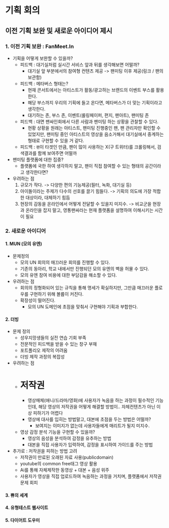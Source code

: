 # 기획 회의
## 이전 기획 보완 및 새로운 아이디어 제시
### 1. 이전 기획 보완 : FanMeet.In
- 기획을 어떻게 보완할 수 있을까?
  - 피드백 : 대기실처럼 실시간 서비스 앞과 뒤를 생각해보면 어떨까?
    - 대기실 앞 부분에서의 참여형 컨텐츠 제공 -> 팬미팅 이후 제공(링크 / 팬의 보관함)
  - 피드백 : 메타버스 형태는?
    - 현재 콘서트에서는 아티스트가 활동/광고하는 브랜드의 이벤트 부스를 활용한다.
    - 해당 부스까지 우리의 기획에 들고 온다면, 메타버스가 더 맞는 기획이라고 생각한다.
    - 대기하는 존, 부스 존, 이벤트(롤링페이퍼, 편지, 팬아트), 팬미팅 존
  - 피드백 : 대면 팬싸인회에서 다른 사람과 팬미팅 하는 상황을 관찰할 수 있다.
    - 현황 상황을 원래는 아티스트, 팬미팅 진행중인 팬, 팬 관리자만 확인할 수 있었지만, 팬미팅 중인 아티스트의 영상을 음소거해서 대기실에서 중계하는 형태로 구현할 수 있을 거 같다.
  - 피드백 : `팬`이 타겟인 만큼, 팬이 많이 사용하는 X(구 트위터)를 크롤링해서, 검색결과를 함께 보여주면 어떨까
- 팬미팅 플랫폼에 대한 집중?
  - 플랫폼에 국한 하여 생각하지 말고, 팬이 직접 참여할 수 있는 형태의 공간이라고 생각한다면?
- 우려하는 점
  1. 규모가 작다.
    -> 다양한 편의 기능제공(필터, 녹화, 대기실 등)
  2. 아이돌이라는 주제가 다수의 선호를 끌기 힘들다.
    -> 기획의 의도에 가장 적합한 대상이라, 대체하기 힘듬 
  3. 현장의 감동을 온라인에서 어떻게 전달할 수 있을지 미지수.
    -> 비교군을 현장과 온라인을 잡지 말고, 영통팬싸라는 현재 플랫폼을 설명하여 이해시키는 시간이 필요
### 2. 새로운 아이디어
#### 1. MUN (모의 유엔)
- 문제정의
  - 모의 UN 회의의 매끄러운 회의를 진행할 수 있다.
  - 기존의 동아리, 학교 내에서만 진행되던 모의 유엔의 벽을 허물 수 있다.
  - 모의 유엔 참여 비용에 대한 부담감을 해소할 수 있다.
- 우려하는 점
  - 회의의 정형화되어 있는 규칙을 통해 명세가 확실하지만, 그만큼 매끄러운 플로우를 구현하기 위해 볼륨이 커진다.
  - 확장성이 떨어진다.
    - 모의 UN 도메인에 초점을 맞춰서 구현해야 기획과 부합한다.
#### 2. 더빙
- 문제 정의
  - 성우지망생들의 실전 연습 기회 부족
  - 전문적인 피드백을 받을 수 있는 창구 부재
  - 포트폴리오 제작의 어려움
  - 더빙 제작 과정의 복잡성
- 우려하는 점
  - # 저작권
    - 영상매체(애니/드라마/영화)에 사용자가 녹음을 하는 과정이 필수적인 기능인데, 해당 영상의 저작권을 어떻게 해결할 방법이.. 자체컨텐츠가 아닌 이상 피하기가 어렵다
    - 영상에 대사를 입히는 방법말고, 대본에 초점을 두는 방법은 어떨까?
      - 보여지는 이미지가 없는데 사용자들에게 매리트가 될지 미지수.
  - 영상 감정 분석 기능을 구현할 수 있을까?
    - 영상의 음성을 분석하여 감정을 유추하는 방법
    - 대본을 직접 사용자가 입력하여, 감정을 표시하여 가이드를 주는 방법
- 추가로 : 저작권을 피하는 방법 고려
  - 저작권이 만료된 오래된 자료 사용(publicdomain)
  - youtube의 common free태그 영상 활용
  - Ai를 통해 자체제작한 동영상 + 대본 + 음성 위주
  - 사용자가 영상을 직접 업로드하여 녹음하는 과정을 거치며, 플랫폼에서 저작권 문제 회피
#### 3. 쀼의 세계
#### 4. 유형테스트 웹사이트
#### 5. 다이어트 도우미